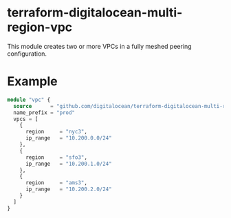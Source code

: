 # terraform-digitalocean-multi-region-vpc
This module creates two or more VPCs in a fully meshed peering configuration.

# Example
```terraform
module "vpc" {
  source      = "github.com/digitalocean/terraform-digitalocean-multi-region-vpc"
  name_prefix = "prod"
  vpcs = [
    {
      region     = "nyc3",
      ip_range   = "10.200.0.0/24"
    },
    {
      region     = "sfo3",
      ip_range   = "10.200.1.0/24"
    },
    {
      region     = "ams3",
      ip_range   = "10.200.2.0/24"
    }
  ]
}
```



